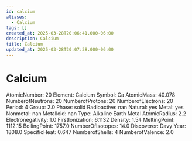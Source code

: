```yaml
---
id: calcium
aliases:
  - Calcium
tags: []
created_at: 2025-03-28T20:06:41.000-06:00
description: Calcium
title: Calcium
updated_at: 2025-03-28T20:07:38.000-06:00
---
```


# Calcium
AtomicNumber: 20
Element: Calcium
Symbol: Ca
AtomicMass: 40.078
NumberofNeutrons: 20
NumberofProtons: 20
NumberofElectrons: 20
Period: 4
Group: 2.0
Phase: solid
Radioactive: nan
Natural: yes
Metal: yes
Nonmetal: nan
Metalloid: nan
Type: Alkaline Earth Metal
AtomicRadius: 2.2
Electronegativity: 1.0
FirstIonization: 6.1132
Density: 1.54
MeltingPoint: 1112.15
BoilingPoint: 1757.0
NumberOfIsotopes: 14.0
Discoverer: Davy
Year: 1808.0
SpecificHeat: 0.647
NumberofShells: 4
NumberofValence: 2.0
